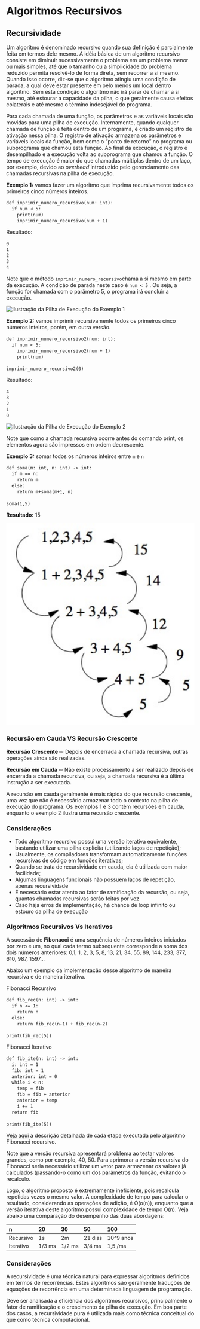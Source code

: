 # Algoritmos Recursivos

## Recursividade

Um algoritmo é denominado recursivo quando sua definição é parcialmente feita em termos dele mesmo. A idéia básica de um algoritmo recursivo consiste em diminuir sucessivamente o problema em um problema menor ou mais simples, até que o tamanho ou a simplicidade do problema reduzido permita resolvê-lo de forma direta, sem recorrer a si mesmo. Quando isso ocorre, diz-se que o algoritmo atingiu uma condição de parada, a qual deve estar presente em pelo menos um local dentro algoritmo. Sem esta condição o algoritmo não irá parar de chamar a si mesmo, até estourar a capacidade da pilha, o que geralmente causa efeitos colaterais e até mesmo o término indesejável do programa.

Para cada chamada de uma função, os parâmetros e as variáveis locais são movidas para uma pilha de execução. Internamente, quando qualquer chamada de função é feita dentro de um programa, é criado um registro de ativação nessa pilha. O registro de ativação armazena os parâmetros e variáveis locais da função, bem como o “ponto de retorno” no programa ou subprograma que chamou esta função. Ao final da execução, o registro é desempilhado e a execução volta ao subprograma que chamou a função. O tempo de execução é maior do que chamadas múltiplas dentro de um laço, por exemplo, devido ao _overhead_ introduzido pelo gerenciamento das chamadas recursivas na pilha de execução.

**Exemplo 1:** vamos fazer um algoritmo que imprima recursivamente todos os primeiros cinco números inteiros.

```text
def imprimir_numero_recursivo(num: int):
  if num < 5:
    print(num)
    imprimir_numero_recursivo(num + 1)
```

Resultado:

```text
0
1
2
3
4
```

Note que o método `imprimir_numero_recursivo`chama a si mesmo em parte da execução. A condição de parada neste caso é `num < 5` . Ou seja, a função for chamada com o parâmetro 5, o programa irá concluir a execução. 

![Ilustra&#xE7;&#xE3;o da Pilha de Execu&#xE7;&#xE3;o do Exemplo 1](https://documents.app.lucidchart.com/documents/a4b39668-f3eb-4654-8a2b-b75e5ba2fd43/pages/0_0?a=206&x=18&y=135&w=924&h=550&store=1&accept=image%2F*&auth=LCA%20ad8c9d71b2223c68270ca1586790682983c8611b-ts%3D1601070739)

**Exemplo 2:** vamos imprimir recursivamente todos os primeiros cinco números inteiros, porém, em outra versão.

```text
def imprimir_numero_recursivo2(num: int):
  if num < 5:
    imprimir_numero_recursivo2(num + 1)
    print(num)

imprimir_numero_recursivo2(0)
```

Resultado:

```text
4
3
2
1
0
```

![Ilustra&#xE7;&#xE3;o da Pilha de Execu&#xE7;&#xE3;o do Exemplo 2](https://documents.app.lucidchart.com/documents/a4b39668-f3eb-4654-8a2b-b75e5ba2fd43/pages/0_0?a=335&x=918&y=134&w=924&h=577&store=1&accept=image%2F*&auth=LCA%204aa69a28466d5dfff2202efcd9b05d318aa0470a-ts%3D1601072495)

Note que como a chamada recursiva ocorre antes do comando print, os elementos agora são impressos em ordem decrescente.

**Exemplo 3:** somar todos os números inteiros entre `m` e `n`

```text
def soma(m: int, n: int) -> int:
  if m == n:
    return m
  else:
    return m+soma(m+1, n)

soma(1,5)
```

**Resultado:** 15

![&#xC1;rvore de recurs&#xE3;o para o exemplo 3](../.gitbook/assets/screen-shot-2020-09-26-at-19.29.53%20%281%29.png)

### Recursão em Cauda VS Recursão Crescente

**Recursão Crescente** ⇨ Depois de encerrada a chamada recursiva, outras operações ainda são realizadas.

**Recursão em Cauda** ⇨ Não existe processamento a ser realizado depois de encerrada a chamada recursiva, ou seja, a chamada recursiva é a última instrução a ser executada. 

A recursão em cauda geralmente é mais rápida do que recursão crescente, uma vez que não é necessário armazenar todo o contexto na pilha de execução do programa. Os exemplos 1 e 3 contêm recursões em cauda, enquanto o exemplo 2 ilustra uma recursão crescente.

### Considerações

* Todo algoritmo recursivo possui uma versão iterativa equivalente, bastando utilizar uma pilha explícita \(utilizando laços de repetição\);
* Usualmente, os compiladores transformam automaticamente funções recursivas de código em funções iterativas;
* Quando se trata de recursividade em cauda, ela é utilizada com maior facilidade;
* Algumas linguagens funcionais não possuem laços de repetição, apenas recursividade
* É necessário estar atento ao fator de ramificação da recursão, ou seja, quantas chamadas recursivas serão feitas por vez
* Caso haja erros de implementação, há chance de loop infinito ou estouro da pilha de execução

### Algoritmos Recursivos Vs Iterativos

A sucessão de **Fibonacci** é uma sequência de números inteiros iniciados por zero e um, no qual cada termo subsequente corresponde a soma dos dois números anteriores: 0,1, 1, 2, 3, 5, 8, 13, 21, 34, 55, 89, 144, 233, 377, 610, 987, 1597...

Abaixo um exemplo da implementação desse algoritmo de maneira recursiva e de maneira iterativa.

Fibonacci Recursivo

```text
def fib_rec(n: int) -> int:
  if n <= 1:
    return n
  else:
    return fib_rec(n-1) + fib_rec(n-2)

print(fib_rec(5))
```

Fibonacci Iterativo

```text
def fib_ite(n: int) -> int:
  i: int = 1
  fib: int = 1
  anterior: int = 0
  while i < n:
    temp = fib
    fib = fib + anterior
    anterior = temp
    i += 1
  return fib

print(fib_ite(5))
```

[Veja aqui](exemplos/detalhes-algoritmo-de-fibonacci-recursivo.md) a descrição detalhada de cada etapa executada pelo algoritmo Fibonacci recursivo.

Note que a versão recursiva apresentará problema ao testar valores grandes, como por exemplo, 40, 50. Para aprimorar a versão recursiva do Fibonacci seria necessário utilizar um vetor para armazenar os valores já calculados \(passando-o como um dos parâmetros da função, evitando o recalculo.

Logo, o algoritmo proposto é extremamente ineficiente, pois recalcula repetidas vezes o mesmo valor. A complexidade de tempo para calcular o resultado, considerando as operações de adição, é O\(o\(n\)\), enquanto que a versão iterativa deste algoritmo possui complexidade de tempo O\(n\). Veja abaixo uma comparação do desempenho das duas abordagens:

| n | 20 | 30 | 50 | 100 |
| :--- | :--- | :--- | :--- | :--- |
| Recursivo | 1s | 2m | 21 dias | 10^9 anos |
| Iterativo | 1/3 ms | 1/2 ms | 3/4 ms | 1,5 /ms |

### Considerações

A recursividade é uma técnica natural para expressar algoritmos definidos em termos de recorrências. Estes algoritmos são geralmente traduções de equações de recorrência em uma determinada linguagem de programação. 

Deve ser analisada a eficiência dos algoritmos recursivos, principalmente o fator de ramificação e o crescimento da pilha de execução. Em boa parte dos casos, a recursividade pura é utilizada mais como técnica conceitual do que como técnica computacional.




